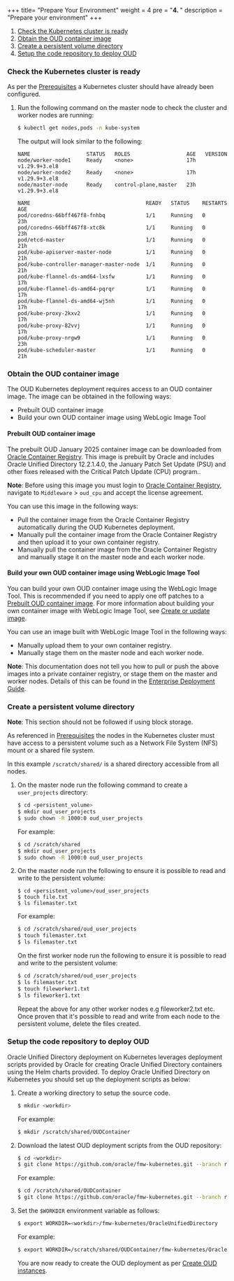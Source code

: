 +++
title=  "Prepare Your Environment"
weight = 4
pre = "<b>4. </b>"
description = "Prepare your environment"
+++


1. [Check the Kubernetes cluster is ready](#check-the-kubernetes-cluster-is-ready)
1. [Obtain the OUD container image](#obtain-the-oud-container-image)
1. [Create a persistent volume directory](#create-a-persistent-volume-directory)
1. [Setup the code repository to deploy OUD](#setup-the-code-repository-to-deploy-oud)

### Check the Kubernetes cluster is ready

As per the [Prerequisites](../prerequisites/#system-requirements-for-oracle-unified-directory-on-kubernetes) a Kubernetes cluster should have already been configured.

1. Run the following command on the master node to check the cluster and worker nodes are running:

   ```bash
   $ kubectl get nodes,pods -n kube-system
   ```

   The output will look similar to the following:

   ```
   NAME                  STATUS   ROLES                  AGE   VERSION
   node/worker-node1     Ready    <none>                 17h   v1.29.9+3.el8
   node/worker-node2     Ready    <none>                 17h   v1.29.9+3.el8
   node/master-node      Ready    control-plane,master   23h   v1.29.9+3.el8

   NAME                                     READY   STATUS    RESTARTS   AGE
   pod/coredns-66bff467f8-fnhbq             1/1     Running   0          23h
   pod/coredns-66bff467f8-xtc8k             1/1     Running   0          23h
   pod/etcd-master                          1/1     Running   0          21h
   pod/kube-apiserver-master-node           1/1     Running   0          21h
   pod/kube-controller-manager-master-node  1/1     Running   0          21h
   pod/kube-flannel-ds-amd64-lxsfw          1/1     Running   0          17h
   pod/kube-flannel-ds-amd64-pqrqr          1/1     Running   0          17h
   pod/kube-flannel-ds-amd64-wj5nh          1/1     Running   0          17h
   pod/kube-proxy-2kxv2                     1/1     Running   0          17h
   pod/kube-proxy-82vvj                     1/1     Running   0          17h
   pod/kube-proxy-nrgw9                     1/1     Running   0          23h
   pod/kube-scheduler-master                1/1     Running   0          21h
   ```

### Obtain the OUD container image

The OUD Kubernetes deployment requires access to an OUD container image. The image can be obtained in the following ways:

- Prebuilt OUD container image
- Build your own OUD container image using WebLogic Image Tool

#### Prebuilt OUD container image


The prebuilt OUD January 2025 container image can be downloaded from [Oracle Container Registry](https://container-registry.oracle.com). This image is prebuilt by Oracle and includes Oracle Unified Directory 12.2.1.4.0, the January Patch Set Update (PSU) and other fixes released with the Critical Patch Update (CPU) program.. 

**Note**: Before using this image you must login to [Oracle Container Registry](https://container-registry.oracle.com), navigate to `Middleware` > `oud_cpu` and accept the license agreement.

You can use this image in the following ways:

- Pull the container image from the Oracle Container Registry automatically during the OUD Kubernetes deployment.
- Manually pull the container image from the Oracle Container Registry and then upload it to your own container registry.
- Manually pull the container image from the Oracle Container Registry and manually stage it on the master node and each worker node. 

#### Build your own OUD container image using WebLogic Image Tool

You can build your own OUD container image using the WebLogic Image Tool. This is recommended if you need to apply one off patches to a [Prebuilt OUD container image](#prebuilt-oud-container-image). For more information about building your own container image with WebLogic Image Tool, see [Create or update image](../create-or-update-image/).

You can use an image built with WebLogic Image Tool in the following ways:

- Manually upload them to your own container registry. 
- Manually stage them on the master node and each worker node.

**Note**: This documentation does not tell you how to pull or push the above images into a private container registry, or stage them on the master and worker nodes. Details of this can be found in the [Enterprise Deployment Guide](https://docs.oracle.com/en/middleware/fusion-middleware/12.2.1.4/ikedg/procuring-software-enterprise-deployment.html).


### Create a persistent volume directory

**Note**: This section should not be followed if using block storage.

As referenced in [Prerequisites](../prerequisites) the nodes in the Kubernetes cluster must have access to a persistent volume such as a Network File System (NFS) mount or a shared file system. 

In this example `/scratch/shared/` is a shared directory accessible from all nodes.
   
1. On the master node run the following command to create a `user_projects` directory:

   ```bash 
   $ cd <persistent_volume>
   $ mkdir oud_user_projects   
   $ sudo chown -R 1000:0 oud_user_projects
   ```
   
   For example:
   
   ```bash 
   $ cd /scratch/shared
   $ mkdir oud_user_projects   
   $ sudo chown -R 1000:0 oud_user_projects
   ```
   
1. On the master node run the following to ensure it is possible to read and write to the persistent volume:
   
   ```
   $ cd <persistent_volume>/oud_user_projects
   $ touch file.txt
   $ ls filemaster.txt
   ```
   
   For example:
   
   ```bash
   $ cd /scratch/shared/oud_user_projects
   $ touch filemaster.txt
   $ ls filemaster.txt
   ```
   
   On the first worker node run the following to ensure it is possible to read and write to the persistent volume:
   
   ```bash
   $ cd /scratch/shared/oud_user_projects
   $ ls filemaster.txt
   $ touch fileworker1.txt
   $ ls fileworker1.txt
   ```
   
   Repeat the above for any other worker nodes e.g fileworker2.txt etc. Once proven that it's possible to read and write from each node to the persistent volume, delete the files created.

### Setup the code repository to deploy OUD

Oracle Unified Directory deployment on Kubernetes leverages deployment scripts provided by Oracle for creating Oracle Unified Directory containers using the Helm charts provided.  To deploy Oracle Unified Directory on Kubernetes you should set up the deployment scripts as below:

1. Create a working directory to setup the source code.

   ```bash
   $ mkdir <workdir>
   ```

   For example:

   ```bash
   $ mkdir /scratch/shared/OUDContainer
   ```

1. Download the latest OUD deployment scripts from the OUD repository:

   ```bash
   $ cd <workdir>
   $ git clone https://github.com/oracle/fmw-kubernetes.git --branch release/25.1.1
   ```
   
   For example:
   
   ```bash
   $ cd /scratch/shared/OUDContainer
   $ git clone https://github.com/oracle/fmw-kubernetes.git --branch release/25.1.1
   ```

1. Set the `$WORKDIR` environment variable as follows:

   ```bash
   $ export WORKDIR=<workdir>/fmw-kubernetes/OracleUnifiedDirectory
   ```
   
   For example:

   ```bash
   $ export WORKDIR=/scratch/shared/OUDContainer/fmw-kubernetes/OracleUnifiedDirectory
   ```

   You are now ready to create the OUD deployment as per [Create OUD instances](../create-oud-instances).